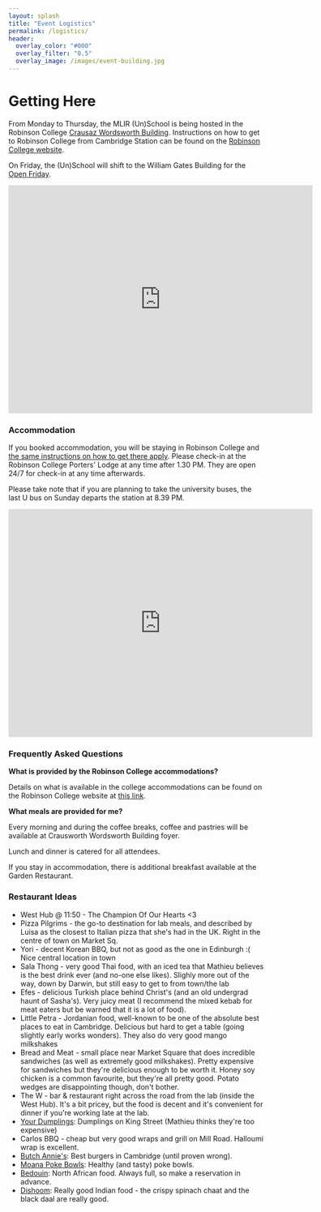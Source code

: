 ```yaml
---
layout: splash
title: "Event Logistics"
permalink: /logistics/
header:
  overlay_color: "#000"
  overlay_filter: "0.5"
  overlay_image: /images/event-building.jpg
---
```


# Getting Here

From Monday to Thursday, the MLIR (Un)School is being hosted in the Robinson College [Crausaz Wordsworth Building](https://www.robinson.cam.ac.uk/conferences/meet/crausaz-wordsworth-building). Instructions on how to get to Robinson College from Cambridge Station can be found on the [Robinson College website](https://www.robinson.cam.ac.uk/contact-us/visiting-robinson/public-transport). 

On Friday, the (Un)School will shift to the William Gates Building for the [Open Friday](open-friday).

<iframe src="https://www.google.com/maps/embed?pb=!1m18!1m12!1m3!1d2038.3355040998117!2d0.10293745888900475!3d52.20532232018525!2m3!1f0!2f0!3f0!3m2!1i1024!2i768!4f13.1!3m3!1m2!1s0x47d870b142eed76b%3A0x576ce34c87efbddd!2sCrausaz%20Wordsworth%20Building%2C%20Robinson%20College!5e0!3m2!1sen!2suk!4v1757071861284!5m2!1sen!2suk" width="600" height="450" style="border:0;" allowfullscreen="" loading="lazy" referrerpolicy="no-referrer-when-downgrade"></iframe>

### Accommodation

If you booked accommodation, you will be staying in Robinson College and [the same instructions on how to get there apply](https://www.robinson.cam.ac.uk/contact-us/visiting-robinson/public-transport). Please check-in at the Robinson College Porters' Lodge at any time after 1.30 PM. They are open 24/7 for check-in at any time afterwards.

Please take note that if you are planning to take the university buses, the last U bus on Sunday departs the station at 8.39 PM.

<iframe src="https://www.google.com/maps/embed?pb=!1m18!1m12!1m3!1d5473.356577283845!2d0.10478836352597375!3d52.20424011502731!2m3!1f0!2f0!3f0!3m2!1i1024!2i768!4f13.1!3m3!1m2!1s0x47d870b1020987a1%3A0xd53fc9646c4ca42e!2sRobinson%20College!5e0!3m2!1sen!2suk!4v1757071370457!5m2!1sen!2suk" width="600" height="450" style="border:0;" allowfullscreen="" loading="lazy" referrerpolicy="no-referrer-when-downgrade"></iframe>



### Frequently Asked Questions

**What is provided by the Robinson College accommodations?**

Details on what is available in the college accommodations can be found on the Robinson College website at [this link]( https://www.robinson.cam.ac.uk/conferences/stay).

**What meals are provided for me?**

Every morning and during the coffee breaks, coffee and pastries will be available at Crausworth Wordsworth Building foyer.

Lunch and dinner is catered for all attendees. 

If you stay in accommodation, there is additional breakfast available at the Garden Restaurant.

### Restaurant Ideas

* West Hub @ 11:50 - The Champion Of Our Hearts <3
* Pizza Pilgrims - the go-to destination for lab meals, and described by Luisa as the closest to Italian pizza that she's had in the UK.  Right in the centre of town on Market Sq.
* Yori - decent Korean BBQ, but not as good as the one in Edinburgh :( Nice central location in town
* Sala Thong - very good Thai food, with an iced tea that Mathieu believes is the best drink ever (and no-one else likes). Slighly more out of the way, down by Darwin, but still easy to get to from town/the lab
* Efes - delicious Turkish place behind Christ's (and an old undergrad haunt of Sasha's). Very juicy meat (I recommend the mixed kebab for meat eaters but be warned that it is a lot of food).
* Little Petra - Jordanian food, well-known to be one of the absolute best places to eat in Cambridge. Delicious but hard to get a table (going slightly early works wonders). They also do very good mango milkshakes
* Bread and Meat - small place near Market Square that does incredible sandwiches (as well as extremely good milkshakes). Pretty expensive for sandwiches but they're delicious enough to be worth it. Honey soy chicken is a common favourite, but they're all pretty good. Potato wedges are disappointing though, don't bother.
* The W - bar & restaurant right across the road from the lab (inside the West Hub). It's a bit pricey, but the food is decent and it's convenient for dinner if you're working late at the lab.
* [Your Dumplings](https://maps.app.goo.gl/p5Q2YWRccCwMDFt77): Dumplings on King Street (Mathieu thinks they're too expensive)
* Carlos BBQ - cheap but very good wraps and grill on Mill Road. Halloumi wrap is excellent.
* [Butch Annie's](https://maps.app.goo.gl/QD1H7VfHuwoPw6PJ6): Best burgers in Cambridge (until proven wrong).
* [Moana Poke Bowls](https://maps.app.goo.gl/isqZ4UzmCFa1TGee9): Healthy (and tasty) poke bowls.
* [Bedouin](https://www.bedouin-cambridge.com/): North African food. Always full, so make a reservation in advance.
* [Dishoom](https://www.permitroom.co.uk/locations/cambridge/): Really good Indian food - the crispy spinach chaat and the black daal are really good.
